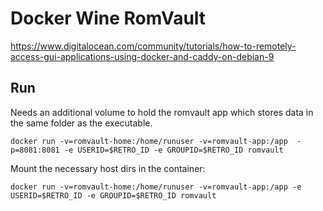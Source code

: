 # Docker Wine RomVault

https://www.digitalocean.com/community/tutorials/how-to-remotely-access-gui-applications-using-docker-and-caddy-on-debian-9

## Run

Needs an additional volume to hold the romvault app which stores data in the same folder as the executable.

```
docker run -v=romvault-home:/home/runuser -v=romvault-app:/app  -p=8081:8081 -e USERID=$RETRO_ID -e GROUPID=$RETRO_ID romvault
```

Mount the necessary host dirs in the container:

```
docker run -v=romvault-home:/home/runuser -v=romvault-app:/app -e USERID=$RETRO_ID -e GROUPID=$RETRO_ID romvault
```

